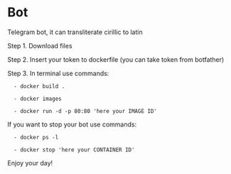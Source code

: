 # Bot
Telegram bot, it can transliterate cirillic to latin

Step 1. Download files

Step 2. Insert your token to dockerfile (you can take token from botfather)

Step 3. In terminal use commands:
      
      - docker build .
      
      - docker images
      
      - docker run -d -p 80:80 'here your IMAGE ID'
      
If you want to stop your bot use commands:
      
      - docker ps -l
      
      - docker stop 'here your CONTAINER ID'


Enjoy your day!

